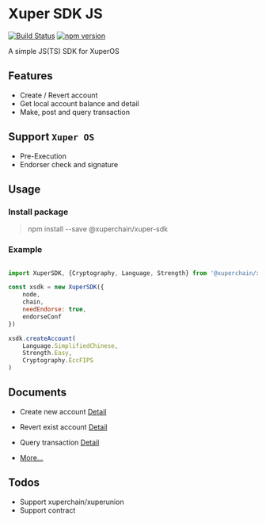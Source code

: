 # Xuper SDK JS 

[![Build Status](https://travis-ci.org/xuperchain/xuper-sdk-js.svg?branch=master)](https://travis-ci.org/xuperchain/xuper-sdk-js)
[![npm version](https://badge.fury.io/js/%40xuperchain%2Fxuper-sdk.svg)](https://badge.fury.io/js/%40xuperchain%2Fxuper-sdk)

A simple JS(TS) SDK for XuperOS

## Features

- Create / Revert account
- Get local account balance and detail
- Make, post and query transaction

## Support `Xuper OS`

- Pre-Execution
- Endorser check and signature

## Usage

### Install package

> npm install --save @xuperchain/xuper-sdk

### Example

```javascript

import XuperSDK, {Cryptography, Language, Strength} from '@xuperchain/xuper-sdk'

const xsdk = new XuperSDK({
    node,
    chain,
    needEndorse: true,
    endorseConf
})

xsdk.createAccount(
    Language.SimplifiedChinese,
    Strength.Easy,
    Cryptography.EccFIPS
)

```

## Documents

- Create new account [Detail](https://xuperchain.github.io/xuper-sdk-js/classes/xupersdk.html#createaccount)

- Revert exist account [Detail](https://xuperchain.github.io/xuper-sdk-js/classes/xupersdk.html#revertaccount)
    
- Query transaction [Detail](https://xuperchain.github.io/xuper-sdk-js/classes/xupersdk.html#querytransaction)

- [More...](https://xuperchain.github.io/xuper-sdk-js/)

## Todos

- Support xuperchain/xuperunion
- Support contract
